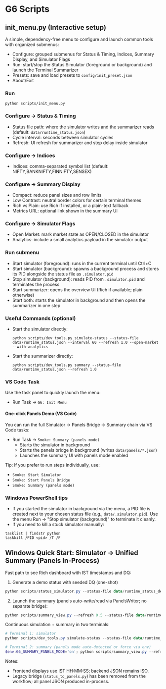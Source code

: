 # G6 Scripts

## init_menu.py (Interactive setup)

A simple, dependency-free menu to configure and launch common tools with organized submenus:

- Configure: grouped submenus for Status & Timing, Indices, Summary Display, and Simulator Flags
- Run: start/stop the Status Simulator (foreground or background) and launch the Terminal Summarizer
- Presets: save and load presets to `config/init_preset.json`
- About/Exit

### Run

```
python scripts/init_menu.py
```

### Configure → Status & Timing

- Status file path: where the simulator writes and the summarizer reads (default: `data/runtime_status.json`)
- Cycle interval: seconds between simulator cycles
- Refresh: UI refresh for summarizer and step delay inside simulator

### Configure → Indices

- Indices: comma-separated symbol list (default: NIFTY,BANKNIFTY,FINNIFTY,SENSEX)

### Configure → Summary Display

- Compact: reduce panel sizes and row limits
- Low Contrast: neutral border colors for certain terminal themes
- Rich vs Plain: use Rich if installed, or a plain-text fallback
- Metrics URL: optional link shown in the summary UI

### Configure → Simulator Flags

- Open Market: mark market state as OPEN/CLOSED in the simulator
- Analytics: include a small analytics payload in the simulator output

### Run submenu

- Start simulator (foreground): runs in the current terminal until Ctrl+C
- Start simulator (background): spawns a background process and stores its PID alongside the status file as `.simulator.pid`
- Stop simulator (background): reads PID from `.simulator.pid` and terminates the process
- Start summarizer: opens the overview UI (Rich if available; plain otherwise)
- Start both: starts the simulator in background and then opens the summarizer in one step

### Useful Commands (optional)

- Start the simulator directly:
  ```
  python scripts/dev_tools.py simulate-status --status-file data/runtime_status.json --interval 60 --refresh 1.0 --open-market --with-analytics
  ```
- Start the summarizer directly:
  ```
  python scripts/dev_tools.py summary --status-file data/runtime_status.json --refresh 1.0
  ```

### VS Code Task

Use the task panel to quickly launch the menu:
- Run Task → `G6: Init Menu`

#### One-click Panels Demo (VS Code)

You can run the full Simulator → Panels Bridge → Summary chain via VS Code tasks:

- Run Task → `Smoke: Summary (panels mode)`
  - Starts the simulator in background
  - Starts the panels bridge in background (writes `data/panels/*.json`)
  - Launches the summary UI with panels mode enabled

Tip: If you prefer to run steps individually, use:
- `Smoke: Start Simulator`
- `Smoke: Start Panels Bridge`
- `Smoke: Summary (panels mode)`

### Windows PowerShell tips

- If you started the simulator in background via the menu, a PID file is created next to your chosen status file (e.g., `data/.simulator.pid`). Use the menu Run → "Stop simulator (background)" to terminate it cleanly.
- If you need to kill a stuck simulator manually:

```
tasklist | findstr python
taskkill /PID <pid> /T /F
```

## Windows Quick Start: Simulator → Unified Summary (Panels In-Process)

Fast path to see Rich dashboard with IST timestamps and DQ:

1) Generate a demo status with seeded DQ (one-shot)

```powershell
python scripts/status_simulator.py --status-file data/runtime_status_demo.json --indices NIFTY,BANKNIFTY,FINNIFTY,SENSEX --interval 60 --refresh 0.1 --open-market --with-analytics --cycles 1
```

2) Launch the summary (panels auto-write/read via PanelsWriter; no separate bridge):

```powershell
python scripts/summary_view.py --refresh 0.5 --status-file data/runtime_status_demo.json
```

Continuous simulation + summary in two terminals:

```powershell
# Terminal 1: simulator
python scripts/dev_tools.py simulate-status --status-file data/runtime_status.json --indices NIFTY BANKNIFTY FINNIFTY SENSEX --interval 60 --refresh 1.0 --open-market --with-analytics

# Terminal 2: summary (panels mode auto-detected or force via env)
$env:G6_SUMMARY_PANELS_MODE='on'; python scripts/summary_view.py --refresh 0.5 --status-file data/runtime_status.json
```

Notes:
- Frontend displays use IST HH:MM:SS; backend JSON remains ISO.
- Legacy bridge (`status_to_panels.py`) has been removed from the workflow; all panel JSON produced in-process.
